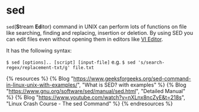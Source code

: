 # sed

`sed`(**S**tream **Ed**itor) command in UNIX can perform lots of functions on file like searching, finding and replacing, insertion or deletion. By using SED you can edit files even without opening them in editors like [VI Editor](https://www.redhat.com/sysadmin/introduction-vi-editor).

It has the following syntax:

`$ sed [options].. [script] [input-file]` e.g. `$ sed 's/search-regex/replacement-txt/g' file.txt`

{% resources %}
  {% Blog "https://www.geeksforgeeks.org/sed-command-in-linux-unix-with-examples/", "What is SED? with examples" %}
  {% Blog "https://www.gnu.org/software/sed/manual/sed.html", "Detailed Manual" %}
  {% Blog "https://www.youtube.com/watch?v=nXLnx8ncZyE&t=218s", "Linux Crash Course - The sed Command" %}
{% endresources %}


